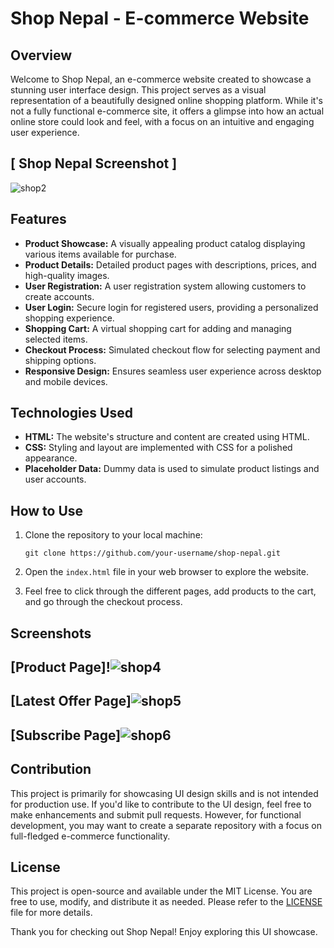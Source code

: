 
# Shop Nepal - E-commerce Website

## Overview

Welcome to Shop Nepal, an e-commerce website created to showcase a stunning user interface design. This project serves as a visual representation of a beautifully designed online shopping platform. While it's not a fully functional e-commerce site, it offers a glimpse into how an actual online store could look and feel, with a focus on an intuitive and engaging user experience.

## [ Shop Nepal Screenshot ]
![shop2](https://github.com/deepakpokharel/Shop_Nepal_Online/assets/120373098/e9150c0e-aa65-40df-9087-cca84cea71cf)

## Features

- **Product Showcase:** A visually appealing product catalog displaying various items available for purchase.
- **Product Details:** Detailed product pages with descriptions, prices, and high-quality images.
- **User Registration:** A user registration system allowing customers to create accounts.
- **User Login:** Secure login for registered users, providing a personalized shopping experience.
- **Shopping Cart:** A virtual shopping cart for adding and managing selected items.
- **Checkout Process:** Simulated checkout flow for selecting payment and shipping options.
- **Responsive Design:** Ensures seamless user experience across desktop and mobile devices.

## Technologies Used

- **HTML:** The website's structure and content are created using HTML.
- **CSS:** Styling and layout are implemented with CSS for a polished appearance.
- **Placeholder Data:** Dummy data is used to simulate product listings and user accounts.

## How to Use

1. Clone the repository to your local machine:

   ```
   git clone https://github.com/your-username/shop-nepal.git
   ```

2. Open the `index.html` file in your web browser to explore the website.

3. Feel free to click through the different pages, add products to the cart, and go through the checkout process.

## Screenshots

## [Product Page]!![shop4](https://github.com/deepakpokharel/Shop_Nepal_Online/assets/120373098/2e75b6ea-0da7-4e82-90a8-d1038ee65a1b)


## [Latest Offer Page]![shop5](https://github.com/deepakpokharel/Shop_Nepal_Online/assets/120373098/0d27ed4a-5c28-4e47-9c45-38d67543ad4c)

## [Subscribe Page]![shop6](https://github.com/deepakpokharel/Shop_Nepal_Online/assets/120373098/9eadd3ef-3099-4f1e-bcee-15100f58557e)


## Contribution

This project is primarily for showcasing UI design skills and is not intended for production use. If you'd like to contribute to the UI design, feel free to make enhancements and submit pull requests. However, for functional development, you may want to create a separate repository with a focus on full-fledged e-commerce functionality.

## License

This project is open-source and available under the MIT License. You are free to use, modify, and distribute it as needed. Please refer to the [LICENSE](LICENSE) file for more details.


Thank you for checking out Shop Nepal! Enjoy exploring this UI showcase.
